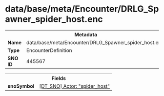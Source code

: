 <h1>data/base/meta/Encounter/DRLG_Spawner_spider_host.enc</h1><table><tr><th colspan="100%">Metadata</th></tr><tr><td><b>Name</b></td><td>data/base/meta/Encounter/DRLG_Spawner_spider_host.enc</td></tr><tr><td><b>Type</b></td><td>EncounterDefinition</td></tr><tr><td><b>SNO ID</b></td><td>445567</td></tr></table>

<table><tr><th colspan="100%">Fields</th></tr><tr><td><b>snoSymbol</b></td><td><a href="..\Actor\spider_host.acr">[DT_SNO] Actor: "spider_host"</a></td></tr></table>


